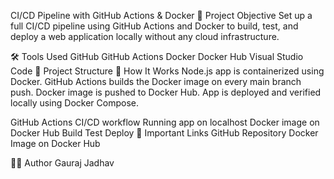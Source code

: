CI/CD Pipeline with GitHub Actions & Docker
🔧 Project Objective
Set up a full CI/CD pipeline using GitHub Actions and Docker to build, test, and deploy a web application locally without any cloud infrastructure.

🛠️ Tools Used
GitHub
GitHub Actions
Docker
Docker Hub
Visual Studio Code
📁 Project Structure
🚀 How It Works
Node.js app is containerized using Docker.
GitHub Actions builds the Docker image on every main branch push.
Docker image is pushed to Docker Hub.
App is deployed and verified locally using Docker Compose.


GitHub Actions CI/CD workflow
Running app on localhost
Docker image on Docker Hub
Build Test Deploy
🔗 Important Links
GitHub Repository
Docker Image on Docker Hub

👨‍💻 Author
Gauraj Jadhav
